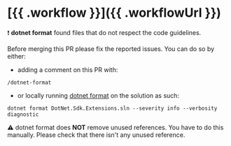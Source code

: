 # [{{ .workflow }}]({{ .workflowUrl }})

:exclamation: **dotnet format** found files that do not respect the code guidelines.

Before merging this PR please fix the reported issues. You can do so by either:

- adding a comment on this PR with:

```
/dotnet-format
```

- or locally running [dotnet format](https://github.com/dotnet/format) on the solution as such:

```
dotnet format DotNet.Sdk.Extensions.sln --severity info --verbosity diagnostic
```

:warning: dotnet format does **NOT** remove unused references. You have to do this manually. Please check that there isn't any unused reference.
